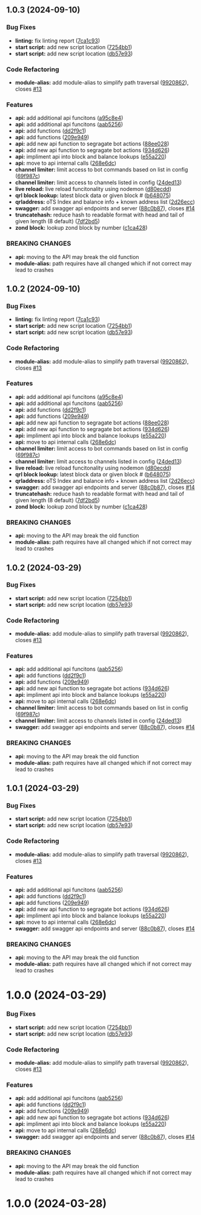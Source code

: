 ## 1.0.3 (2024-09-10)


### Bug Fixes

* **linting:** fix linting report ([7ca1c93](https://github.com/fr1t2/zond-faucet/commit/7ca1c93cd15e2f6e29747cc894bf61110ef7cca4))
* **start script:** add new script location ([7254bb1](https://github.com/fr1t2/zond-faucet/commit/7254bb1a210cd374572e5bda4201bdb981443d3e))
* **start script:** add new script location ([db57e93](https://github.com/fr1t2/zond-faucet/commit/db57e934357025cdf5a1df1b8f947b986262048b))


### Code Refactoring

* **module-alias:** add module-alias to simplify path traversal ([9920862](https://github.com/fr1t2/zond-faucet/commit/992086289efd056e571f44feea79a9d19f349f6d)), closes [#13](https://github.com/fr1t2/zond-faucet/issues/13)


### Features

* **api:** add additional api funcitons ([a95c8e4](https://github.com/fr1t2/zond-faucet/commit/a95c8e42f9f40f001a7fb8981d72783e5c21c061))
* **api:** add additional api funcitons ([aab5256](https://github.com/fr1t2/zond-faucet/commit/aab525649fe3df2479fb51a5f75c514d5f9160f8))
* **api:** add functions ([dd2f9c1](https://github.com/fr1t2/zond-faucet/commit/dd2f9c1d60fb89938b99258da219ea595925a51a))
* **api:** add functions ([209e949](https://github.com/fr1t2/zond-faucet/commit/209e9493fee4ef2be321b7b0c60d2921497c02e8))
* **api:** add new api function to segragate bot actions ([88ee028](https://github.com/fr1t2/zond-faucet/commit/88ee028e1fd6c261b669b5eb24abe5e01f5d1396))
* **api:** add new api function to segragate bot actions ([934d626](https://github.com/fr1t2/zond-faucet/commit/934d6266a42247d0d1149b75810ffd43739510a8))
* **api:** impliment api into block and balance lookups ([e55a220](https://github.com/fr1t2/zond-faucet/commit/e55a220b79d8e5e94acbd57aea9958239ff7ea27))
* **api:** move to api internal calls ([268e6dc](https://github.com/fr1t2/zond-faucet/commit/268e6dc78bbc2afb00c97265c383cf82301145a8))
* **channel limiter:** limit access to bot commands based on list in config ([69f987c](https://github.com/fr1t2/zond-faucet/commit/69f987ccedb149c02f494bc18a8f4887c54b8a08))
* **channel limiter:** limit access to channels listed in config ([24ded13](https://github.com/fr1t2/zond-faucet/commit/24ded13b2317755f01cddb3ead53ab3e745b63ab))
* **live reload:** live reload funcitonality using nodemon ([d80ecdd](https://github.com/fr1t2/zond-faucet/commit/d80ecdda57f250e0b2fe888b53cef2dd7d353400))
* **qrl block lookup:** latest block data or given block # ([b648075](https://github.com/fr1t2/zond-faucet/commit/b64807579d061a7892c8b7e03fe7deeb32284d9f))
* **qrladdress:** oTS Index and balance info + known address list ([2d26ecc](https://github.com/fr1t2/zond-faucet/commit/2d26eccb4bb244f895aa1b4d00e67cd91b75cddb))
* **swagger:** add swagger api endpoints and server ([88c0b87](https://github.com/fr1t2/zond-faucet/commit/88c0b873b27e858ae180c41a8c7c437033d18855)), closes [#14](https://github.com/fr1t2/zond-faucet/issues/14)
* **truncatehash:** reduce hash to readable format with head and tail of given length (8 default) ([7df2bd5](https://github.com/fr1t2/zond-faucet/commit/7df2bd55de1f0bb212cbc48714fb8ef745e15520))
* **zond block:** lookup zond block by number ([c1ca428](https://github.com/fr1t2/zond-faucet/commit/c1ca428ef0b4dd4b088fbd4296885fd34f8f5e0a))


### BREAKING CHANGES

* **api:** moving to the API may break the old function
* **module-alias:** path requires have all changed which if not correct may lead to crashes



## 1.0.2 (2024-09-10)


### Bug Fixes

* **linting:** fix linting report ([7ca1c93](https://github.com/fr1t2/zond-faucet/commit/7ca1c93cd15e2f6e29747cc894bf61110ef7cca4))
* **start script:** add new script location ([7254bb1](https://github.com/fr1t2/zond-faucet/commit/7254bb1a210cd374572e5bda4201bdb981443d3e))
* **start script:** add new script location ([db57e93](https://github.com/fr1t2/zond-faucet/commit/db57e934357025cdf5a1df1b8f947b986262048b))


### Code Refactoring

* **module-alias:** add module-alias to simplify path traversal ([9920862](https://github.com/fr1t2/zond-faucet/commit/992086289efd056e571f44feea79a9d19f349f6d)), closes [#13](https://github.com/fr1t2/zond-faucet/issues/13)


### Features

* **api:** add additional api funcitons ([a95c8e4](https://github.com/fr1t2/zond-faucet/commit/a95c8e42f9f40f001a7fb8981d72783e5c21c061))
* **api:** add additional api funcitons ([aab5256](https://github.com/fr1t2/zond-faucet/commit/aab525649fe3df2479fb51a5f75c514d5f9160f8))
* **api:** add functions ([dd2f9c1](https://github.com/fr1t2/zond-faucet/commit/dd2f9c1d60fb89938b99258da219ea595925a51a))
* **api:** add functions ([209e949](https://github.com/fr1t2/zond-faucet/commit/209e9493fee4ef2be321b7b0c60d2921497c02e8))
* **api:** add new api function to segragate bot actions ([88ee028](https://github.com/fr1t2/zond-faucet/commit/88ee028e1fd6c261b669b5eb24abe5e01f5d1396))
* **api:** add new api function to segragate bot actions ([934d626](https://github.com/fr1t2/zond-faucet/commit/934d6266a42247d0d1149b75810ffd43739510a8))
* **api:** impliment api into block and balance lookups ([e55a220](https://github.com/fr1t2/zond-faucet/commit/e55a220b79d8e5e94acbd57aea9958239ff7ea27))
* **api:** move to api internal calls ([268e6dc](https://github.com/fr1t2/zond-faucet/commit/268e6dc78bbc2afb00c97265c383cf82301145a8))
* **channel limiter:** limit access to bot commands based on list in config ([69f987c](https://github.com/fr1t2/zond-faucet/commit/69f987ccedb149c02f494bc18a8f4887c54b8a08))
* **channel limiter:** limit access to channels listed in config ([24ded13](https://github.com/fr1t2/zond-faucet/commit/24ded13b2317755f01cddb3ead53ab3e745b63ab))
* **live reload:** live reload funcitonality using nodemon ([d80ecdd](https://github.com/fr1t2/zond-faucet/commit/d80ecdda57f250e0b2fe888b53cef2dd7d353400))
* **qrl block lookup:** latest block data or given block # ([b648075](https://github.com/fr1t2/zond-faucet/commit/b64807579d061a7892c8b7e03fe7deeb32284d9f))
* **qrladdress:** oTS Index and balance info + known address list ([2d26ecc](https://github.com/fr1t2/zond-faucet/commit/2d26eccb4bb244f895aa1b4d00e67cd91b75cddb))
* **swagger:** add swagger api endpoints and server ([88c0b87](https://github.com/fr1t2/zond-faucet/commit/88c0b873b27e858ae180c41a8c7c437033d18855)), closes [#14](https://github.com/fr1t2/zond-faucet/issues/14)
* **truncatehash:** reduce hash to readable format with head and tail of given length (8 default) ([7df2bd5](https://github.com/fr1t2/zond-faucet/commit/7df2bd55de1f0bb212cbc48714fb8ef745e15520))
* **zond block:** lookup zond block by number ([c1ca428](https://github.com/fr1t2/zond-faucet/commit/c1ca428ef0b4dd4b088fbd4296885fd34f8f5e0a))


### BREAKING CHANGES

* **api:** moving to the API may break the old function
* **module-alias:** path requires have all changed which if not correct may lead to crashes



## 1.0.2 (2024-03-29)


### Bug Fixes

* **start script:** add new script location ([7254bb1](https://github.com/fr1t2/zond-faucet/commit/7254bb1a210cd374572e5bda4201bdb981443d3e))
* **start script:** add new script location ([db57e93](https://github.com/fr1t2/zond-faucet/commit/db57e934357025cdf5a1df1b8f947b986262048b))


### Code Refactoring

* **module-alias:** add module-alias to simplify path traversal ([9920862](https://github.com/fr1t2/zond-faucet/commit/992086289efd056e571f44feea79a9d19f349f6d)), closes [#13](https://github.com/fr1t2/zond-faucet/issues/13)


### Features

* **api:** add additional api funcitons ([aab5256](https://github.com/fr1t2/zond-faucet/commit/aab525649fe3df2479fb51a5f75c514d5f9160f8))
* **api:** add functions ([dd2f9c1](https://github.com/fr1t2/zond-faucet/commit/dd2f9c1d60fb89938b99258da219ea595925a51a))
* **api:** add functions ([209e949](https://github.com/fr1t2/zond-faucet/commit/209e9493fee4ef2be321b7b0c60d2921497c02e8))
* **api:** add new api function to segragate bot actions ([934d626](https://github.com/fr1t2/zond-faucet/commit/934d6266a42247d0d1149b75810ffd43739510a8))
* **api:** impliment api into block and balance lookups ([e55a220](https://github.com/fr1t2/zond-faucet/commit/e55a220b79d8e5e94acbd57aea9958239ff7ea27))
* **api:** move to api internal calls ([268e6dc](https://github.com/fr1t2/zond-faucet/commit/268e6dc78bbc2afb00c97265c383cf82301145a8))
* **channel limiter:** limit access to bot commands based on list in config ([69f987c](https://github.com/fr1t2/zond-faucet/commit/69f987ccedb149c02f494bc18a8f4887c54b8a08))
* **channel limiter:** limit access to channels listed in config ([24ded13](https://github.com/fr1t2/zond-faucet/commit/24ded13b2317755f01cddb3ead53ab3e745b63ab))
* **swagger:** add swagger api endpoints and server ([88c0b87](https://github.com/fr1t2/zond-faucet/commit/88c0b873b27e858ae180c41a8c7c437033d18855)), closes [#14](https://github.com/fr1t2/zond-faucet/issues/14)


### BREAKING CHANGES

* **api:** moving to the API may break the old function
* **module-alias:** path requires have all changed which if not correct may lead to crashes



## 1.0.1 (2024-03-29)


### Bug Fixes

* **start script:** add new script location ([7254bb1](https://github.com/fr1t2/zond-faucet/commit/7254bb1a210cd374572e5bda4201bdb981443d3e))
* **start script:** add new script location ([db57e93](https://github.com/fr1t2/zond-faucet/commit/db57e934357025cdf5a1df1b8f947b986262048b))


### Code Refactoring

* **module-alias:** add module-alias to simplify path traversal ([9920862](https://github.com/fr1t2/zond-faucet/commit/992086289efd056e571f44feea79a9d19f349f6d)), closes [#13](https://github.com/fr1t2/zond-faucet/issues/13)


### Features

* **api:** add additional api funcitons ([aab5256](https://github.com/fr1t2/zond-faucet/commit/aab525649fe3df2479fb51a5f75c514d5f9160f8))
* **api:** add functions ([dd2f9c1](https://github.com/fr1t2/zond-faucet/commit/dd2f9c1d60fb89938b99258da219ea595925a51a))
* **api:** add functions ([209e949](https://github.com/fr1t2/zond-faucet/commit/209e9493fee4ef2be321b7b0c60d2921497c02e8))
* **api:** add new api function to segragate bot actions ([934d626](https://github.com/fr1t2/zond-faucet/commit/934d6266a42247d0d1149b75810ffd43739510a8))
* **api:** impliment api into block and balance lookups ([e55a220](https://github.com/fr1t2/zond-faucet/commit/e55a220b79d8e5e94acbd57aea9958239ff7ea27))
* **api:** move to api internal calls ([268e6dc](https://github.com/fr1t2/zond-faucet/commit/268e6dc78bbc2afb00c97265c383cf82301145a8))
* **swagger:** add swagger api endpoints and server ([88c0b87](https://github.com/fr1t2/zond-faucet/commit/88c0b873b27e858ae180c41a8c7c437033d18855)), closes [#14](https://github.com/fr1t2/zond-faucet/issues/14)


### BREAKING CHANGES

* **api:** moving to the API may break the old function
* **module-alias:** path requires have all changed which if not correct may lead to crashes



# 1.0.0 (2024-03-29)


### Bug Fixes

* **start script:** add new script location ([7254bb1](https://github.com/fr1t2/zond-faucet/commit/7254bb1a210cd374572e5bda4201bdb981443d3e))
* **start script:** add new script location ([db57e93](https://github.com/fr1t2/zond-faucet/commit/db57e934357025cdf5a1df1b8f947b986262048b))


### Code Refactoring

* **module-alias:** add module-alias to simplify path traversal ([9920862](https://github.com/fr1t2/zond-faucet/commit/992086289efd056e571f44feea79a9d19f349f6d)), closes [#13](https://github.com/fr1t2/zond-faucet/issues/13)


### Features

* **api:** add additional api funcitons ([aab5256](https://github.com/fr1t2/zond-faucet/commit/aab525649fe3df2479fb51a5f75c514d5f9160f8))
* **api:** add functions ([dd2f9c1](https://github.com/fr1t2/zond-faucet/commit/dd2f9c1d60fb89938b99258da219ea595925a51a))
* **api:** add functions ([209e949](https://github.com/fr1t2/zond-faucet/commit/209e9493fee4ef2be321b7b0c60d2921497c02e8))
* **api:** add new api function to segragate bot actions ([934d626](https://github.com/fr1t2/zond-faucet/commit/934d6266a42247d0d1149b75810ffd43739510a8))
* **api:** impliment api into block and balance lookups ([e55a220](https://github.com/fr1t2/zond-faucet/commit/e55a220b79d8e5e94acbd57aea9958239ff7ea27))
* **api:** move to api internal calls ([268e6dc](https://github.com/fr1t2/zond-faucet/commit/268e6dc78bbc2afb00c97265c383cf82301145a8))
* **swagger:** add swagger api endpoints and server ([88c0b87](https://github.com/fr1t2/zond-faucet/commit/88c0b873b27e858ae180c41a8c7c437033d18855)), closes [#14](https://github.com/fr1t2/zond-faucet/issues/14)


### BREAKING CHANGES

* **api:** moving to the API may break the old function
* **module-alias:** path requires have all changed which if not correct may lead to crashes



# 1.0.0 (2024-03-28)
